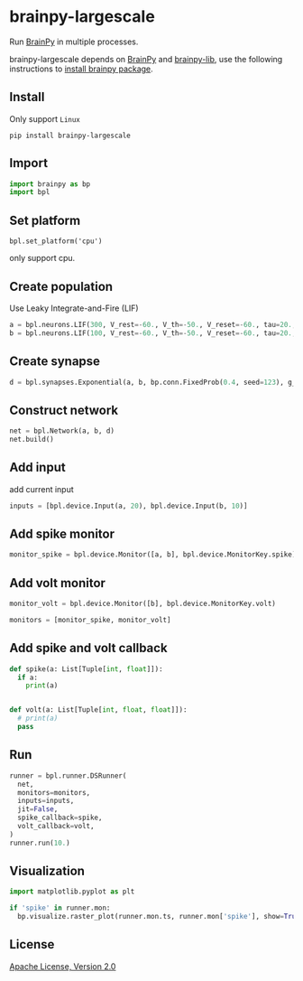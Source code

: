 # brainpy-largescale
Run [BrainPy](https://github.com/PKU-NIP-Lab/BrainPy) in multiple processes.

brainpy-largescale depends on [BrainPy](https://github.com/PKU-NIP-Lab/BrainPy) and [brainpy-lib](https://github.com/PKU-NIP-Lab/brainpylib), use the following instructions to [install brainpy package](https://brainpy.readthedocs.io/en/latest/quickstart/installation.html).

## Install
Only support `Linux`
```
pip install brainpy-largescale
```

## Import
```python
import brainpy as bp
import bpl
```

## Set platform
```
bpl.set_platform('cpu')
```
only support cpu.

## Create population

Use Leaky Integrate-and-Fire (LIF)

```python
a = bpl.neurons.LIF(300, V_rest=-60., V_th=-50., V_reset=-60., tau=20., tau_ref=5.)
b = bpl.neurons.LIF(100, V_rest=-60., V_th=-50., V_reset=-60., tau=20., tau_ref=5.)
```

## Create synapse
```python
d = bpl.synapses.Exponential(a, b, bp.conn.FixedProb(0.4, seed=123), g_max=10, tau=5., delay_step=1)
```

## Construct network

```python
net = bpl.Network(a, b, d)
net.build()
```

## Add input

add current input
```python
inputs = [bpl.device.Input(a, 20), bpl.device.Input(b, 10)]
```

## Add spike monitor
```python
monitor_spike = bpl.device.Monitor([a, b], bpl.device.MonitorKey.spike)
```

## Add volt monitor
```python
monitor_volt = bpl.device.Monitor([b], bpl.device.MonitorKey.volt)
```

```python
monitors = [monitor_spike, monitor_volt]
```

## Add spike and volt callback

```python
def spike(a: List[Tuple[int, float]]):
  if a:
    print(a)


def volt(a: List[Tuple[int, float, float]]):
  # print(a)
  pass
```

## Run

```python
runner = bpl.runner.DSRunner(
  net,
  monitors=monitors,
  inputs=inputs,
  jit=False,
  spike_callback=spike,
  volt_callback=volt,
)
runner.run(10.)
```
 
## Visualization
```python
import matplotlib.pyplot as plt

if 'spike' in runner.mon:
  bp.visualize.raster_plot(runner.mon.ts, runner.mon['spike'], show=True)
```

## License<a id="quickstart"></a>
[Apache License, Version 2.0](https://github.com/NH-NCL/brainpy-largescale/blob/main/LICENSE)